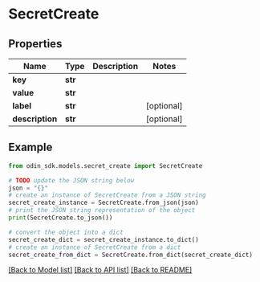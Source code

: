 # SecretCreate


## Properties

Name | Type | Description | Notes
------------ | ------------- | ------------- | -------------
**key** | **str** |  | 
**value** | **str** |  | 
**label** | **str** |  | [optional] 
**description** | **str** |  | [optional] 

## Example

```python
from odin_sdk.models.secret_create import SecretCreate

# TODO update the JSON string below
json = "{}"
# create an instance of SecretCreate from a JSON string
secret_create_instance = SecretCreate.from_json(json)
# print the JSON string representation of the object
print(SecretCreate.to_json())

# convert the object into a dict
secret_create_dict = secret_create_instance.to_dict()
# create an instance of SecretCreate from a dict
secret_create_from_dict = SecretCreate.from_dict(secret_create_dict)
```
[[Back to Model list]](../README.md#documentation-for-models) [[Back to API list]](../README.md#documentation-for-api-endpoints) [[Back to README]](../README.md)


